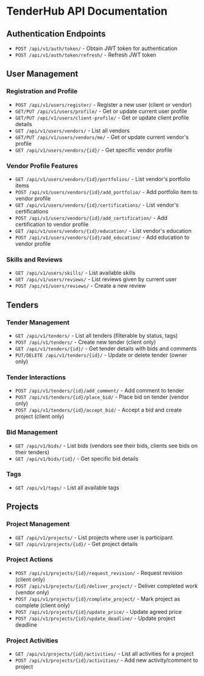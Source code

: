 # TenderHub API Documentation

## Authentication Endpoints

- `POST /api/v1/auth/token/` - Obtain JWT token for authentication
- `POST /api/v1/auth/token/refresh/` - Refresh JWT token

## User Management

### Registration and Profile
- `POST /api/v1/users/register/` - Register a new user (client or vendor)
- `GET/PUT /api/v1/users/profile/` - Get or update current user profile
- `GET/PUT /api/v1/users/client-profile/` - Get or update client profile details
- `GET /api/v1/users/vendors/` - List all vendors
- `GET/PUT /api/v1/users/vendors/me/` - Get or update current vendor's profile
- `GET /api/v1/users/vendors/{id}/` - Get specific vendor profile

### Vendor Profile Features
- `GET /api/v1/users/vendors/{id}/portfolios/` - List vendor's portfolio items
- `POST /api/v1/users/vendors/{id}/add_portfolio/` - Add portfolio item to vendor profile
- `GET /api/v1/users/vendors/{id}/certifications/` - List vendor's certifications
- `POST /api/v1/users/vendors/{id}/add_certification/` - Add certification to vendor profile
- `GET /api/v1/users/vendors/{id}/education/` - List vendor's education
- `POST /api/v1/users/vendors/{id}/add_education/` - Add education to vendor profile

### Skills and Reviews
- `GET /api/v1/users/skills/` - List available skills
- `GET /api/v1/users/reviews/` - List reviews given by current user
- `POST /api/v1/users/reviews/` - Create a new review

## Tenders

### Tender Management
- `GET /api/v1/tenders/` - List all tenders (filterable by status, tags)
- `POST /api/v1/tenders/` - Create new tender (client only)
- `GET /api/v1/tenders/{id}/` - Get tender details with bids and comments
- `PUT/DELETE /api/v1/tenders/{id}/` - Update or delete tender (owner only)

### Tender Interactions
- `POST /api/v1/tenders/{id}/add_comment/` - Add comment to tender
- `POST /api/v1/tenders/{id}/place_bid/` - Place bid on tender (vendor only)
- `POST /api/v1/tenders/{id}/accept_bid/` - Accept a bid and create project (client only)

### Bid Management
- `GET /api/v1/bids/` - List bids (vendors see their bids, clients see bids on their tenders)
- `GET /api/v1/bids/{id}/` - Get specific bid details

### Tags
- `GET /api/v1/tags/` - List all available tags

## Projects

### Project Management
- `GET /api/v1/projects/` - List projects where user is participant
- `GET /api/v1/projects/{id}/` - Get project details

### Project Actions
- `POST /api/v1/projects/{id}/request_revision/` - Request revision (client only)
- `POST /api/v1/projects/{id}/deliver_project/` - Deliver completed work (vendor only)
- `POST /api/v1/projects/{id}/complete_project/` - Mark project as complete (client only)
- `POST /api/v1/projects/{id}/update_price/` - Update agreed price
- `POST /api/v1/projects/{id}/update_deadline/` - Update project deadline

### Project Activities
- `GET /api/v1/projects/{id}/activities/` - List all activities for a project
- `POST /api/v1/projects/{id}/activities/` - Add new activity/comment to project